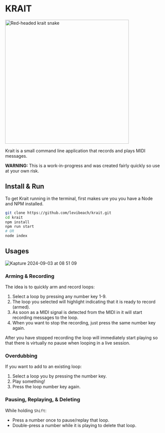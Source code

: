 # KRAIT

<img src="https://upload.wikimedia.org/wikipedia/commons/5/55/Red-headed_Krait.jpg" alt="Red-headed krait snake" width="400"/>


Krait is a small command line application that records and plays MIDI messages.

**WARNING:** This is a work-in-progress and was created fairly quickly so use at your own risk.

## Install & Run

To get Krait running in the terminal, first makes ure you you have a Node and NPM installed.

```bash
git clone https://github.com/levibeach/krait.git
cd krait
npm install
npm run start
# OR
node index
```

## Usages

![Kapture 2024-09-03 at 08 51 09](https://github.com/user-attachments/assets/6e8f19eb-0b9c-40b4-bba7-880c18ae3a54)

### Arming & Recording

The idea is to quickly arm and record loops:

1. Select a loop by pressing any number key 1-9.
2. The loop you selected will highlight indicating that it is ready to record (armed).
2. As soon as a MIDI signal is detected from the MIDI in it will start recording messages to the loop.
3. When you want to stop the recording, just press the same number key again.

After you have stopped recording the loop will immediately start playing so that there is virtually no pause when looping in a live session.

### Overdubbing

If you want to add to an existing loop:

1. Select a loop you by pressing the number key.
2. Play something!
3. Press the loop number key again.

### Pausing, Replaying, & Deleting

While holding `Shift`:
- Press a number once to pause/replay that loop.
- Double-press a number while it is playing to delete that loop.




